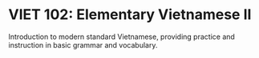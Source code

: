 # VIET 102: Elementary Vietnamese II

Introduction to modern standard Vietnamese, providing practice and instruction in basic grammar and vocabulary.